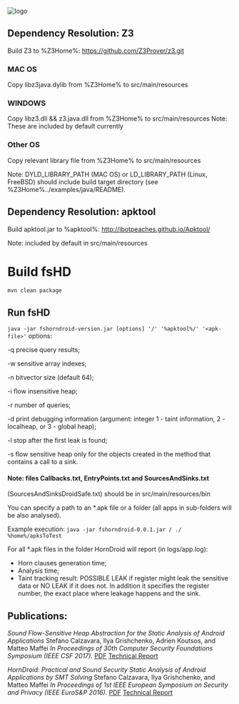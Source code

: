 ![logo](/logo.png?raw=true "")

## Dependency Resolution:  Z3
Build Z3 to %Z3Home%:
https://github.com/Z3Prover/z3.git

### MAC OS
Copy libz3java.dylib from %Z3Home% to src/main/resources

### WINDOWS
Copy libz3.dll && z3.java.dll from %Z3Home% to src/main/resources
Note: These are included by default currently

### Other OS
Copy relevant library file from %Z3Home% to src/main/resources

Note: DYLD_LIBRARY_PATH (MAC OS) or LD_LIBRARY_PATH (Linux, FreeBSD) should include build target directory (see %Z3Home%../examples/java/README).

## Dependency Resolution:  apktool
Build apktool.jar to %apktool%:
http://ibotpeaches.github.io/Apktool/

Note: included by default in src/main/resources

# Build fsHD

` mvn clean package `

## Run fsHD

` java -jar fshorndroid-version.jar [options] '/' '%apktool%/' '<apk-file>' `
options:

-q precise query results;

-w sensitive array indexes;

-n bitvector size (default 64);

-i flow insensitive heap;

-r number of queries;

-d print debugging information (argument: integer 1 - taint information, 2 - localheap, or 3 - global heap);

-l stop after the first leak is found;

-s flow sensitive heap only for the objects created in the method that contains a call to a sink.

#### Note: files Callbacks.txt, EntryPoints.txt and SourcesAndSinks.txt 
(SourcesAndSinksDroidSafe.txt) should be in src/main/resources/bin

You can specify a path to an *.apk file or a folder (all apps in sub-folders will be also analysed).

Example execution:
`java -jar fshorndroid-0.0.1.jar / ./ %home%/apksToTest`

For all *.apk files in the folder HornDroid will report (in logs/app.log):
- Horn clauses generation time;
- Analysis time;
- Taint tracking result: POSSIBLE LEAK if register might leak the sensitive data or NO LEAK if it does not. In addition it specifies the register number, the exact place where leakage happens and the sink.

## Publications:

*Sound Flow-Sensitive Heap Abstraction for the Static Analysis of Android Applications*
Stefano Calzavara, Ilya Grishchenko, Adrien Koutsos, and Matteo Maffei
_In Proceedings of 30th Computer Security Foundations Symposium (IEEE CSF 2017)._
[PDF](https://secpriv.wien/downloads/horndroid/csf2017.pdf)
[Technical Report](https://secpriv.wien/downloads/horndroid/csf2017-tr.pdf)

*HornDroid: Practical and Sound Security Static Analysis of Android Applications by SMT Solving*
Stefano Calzavara, Ilya Grishchenko, and Matteo Maffei
_In Proceedings of 1st IEEE European Symposium on Security and Privacy (IEEE EuroS&P 2016)._
[PDF](https://secpriv.wien/downloads/horndroid/eurosp16.pdf)
[Technical Report](https://secpriv.wien/downloads/horndroid/eurosp16-tr.pdf)
